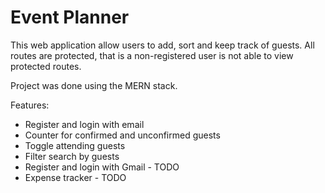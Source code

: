 <h1>Event Planner</h1>

This web application allow users to add, sort and keep track of guests. All routes are protected, that is a non-registered user is not able to view protected routes.

Project was done using the MERN stack.

Features:
- Register and login with email
- Counter for confirmed and unconfirmed guests
- Toggle attending guests
- Filter search by guests
- Register and login with Gmail - TODO
- Expense tracker - TODO


